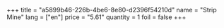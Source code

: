 +++
title = "a5899b46-226b-4be6-8e80-d2396f54210d"
name = "Strip Mine"
lang = ["en"]
price = "5.61"
quantity = 1
foil = false
+++
